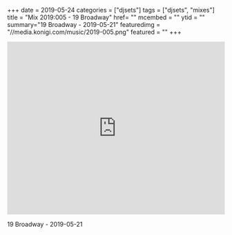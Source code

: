 +++
date = 2019-05-24
categories = ["djsets"]
tags = ["djsets", "mixes"]
title = "Mix 2019:005 - 19 Broadway"
href= ""
mcembed = ""
ytid = ""
summary="19 Broadway - 2019-05-21"
featuredimg = "//media.konigi.com/music/2019-005.png"
featured = ""
+++

<div class="mix"><div class="embed" >
  <iframe width="100%" height="400" src="https://www.mixcloud.com/widget/iframe/?dark=1&feed=%2Fdjkonigi%2F19-broadway-2019-05-21%2F" frameborder="0" ></iframe>
</div></div>


19 Broadway - 2019-05-21

